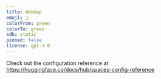 ```yaml
---
title: Webmap
emoji: 🦀
colorFrom: green
colorTo: green
sdk: static
pinned: false
license: gpl-3.0
---
```


Check out the configuration reference at https://huggingface.co/docs/hub/spaces-config-reference

